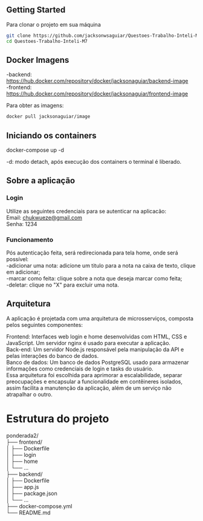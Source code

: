 ## Getting Started

Para clonar o projeto em sua máquina

```bash
git clone https://github.com/jacksonwsaguiar/Questoes-Trabalho-Inteli-M7.git
cd Questoes-Trabalho-Inteli-M7
```
## Docker Imagens

-backend: https://hub.docker.com/repository/docker/jacksonaguiar/backend-image
<br />
-frontend: https://hub.docker.com/repository/docker/jacksonaguiar/frontend-image
<br />

Para obter as imagens:
```bash
docker pull jacksonaguiar/image
```
## Iniciando os containers
docker-compose up -d

-d: modo detach, após execução dos containers o terminal é liberado.

## Sobre a aplicação
### Login
Utilize as seguintes credenciais para se autenticar na aplicacão:<br />
Email: chukwueze@gmail.com<br />
Senha: 1234
### Funcionamento
Pós autenticação feita, será redirecionada para tela home, onde será possível:<br />
-adicionar uma nota: adicione um titulo para a nota na caixa de texto, clique em adicionar;<br />
-marcar como feita: clique sobre a nota que deseja marcar como feita;<br />
-deletar: clique no "X" para excluir uma nota. <br />

## Arquitetura
A aplicação é projetada com uma arquitetura de microsserviços, composta pelos seguintes componentes:<br />

Frontend: Interfaces web login e home desenvolvidas com HTML, CSS e JavaScript. Um servidor nginx é usado para executar a aplicação.<br />
Back-end: Um servidor Node.js responsável pela manipulação da API e pelas interações do banco de dados.<br />
Banco de dados: Um banco de dados PostgreSQL usado para armazenar informações como credenciais de login e tasks do usuário.<br />
Essa arquitetura foi escolhida para aprimorar a escalabilidade, separar preocupações e encapsular a funcionalidade em contêineres isolados, assim facilita a manutenção da aplicação, além de um serviço não atrapalhar o outro.
# Estrutura do projeto
ponderada2/<br />
├── frontend/<br />
│   ├── Dockerfile<br />
│   ├── login<br />
│   ├── home<br />
│   └── ...<br />
├── backend/<br />
│   ├── Dockerfile<br />
│   ├── app.js<br />
│   ├── package.json<br />
│   └── ...<br />
├── docker-compose.yml<br />
└── README.md<br />

